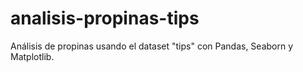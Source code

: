 # analisis-propinas-tips
Análisis de propinas usando el dataset "tips" con Pandas, Seaborn y Matplotlib.
